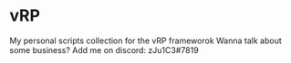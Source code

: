 # vRP
My personal scripts collection for the vRP frameworok
Wanna talk about some business? Add me on discord: zJu1C3#7819
